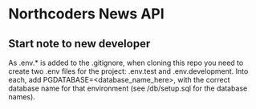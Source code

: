 # Northcoders News API

## Start note to new developer

As .env.\* is added to the .gitignore, when cloning this repo you need to create two .env files for the project: .env.test and .env.development. Into each, add PGDATABASE=<database_name_here>, with the correct database name for that environment (see /db/setup.sql for the database names).
